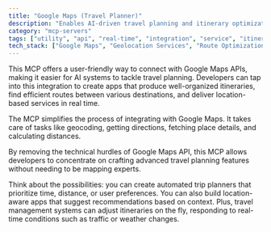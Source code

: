 ```yaml
---
title: "Google Maps (Travel Planner)"
description: "Enables AI-driven travel planning and itinerary optimization using Google Maps APIs for automated trip management."
category: "mcp-servers"
tags: ["utility", "api", "real-time", "integration", "service", "itinerary optimization", "automated trip management", "location-based services"]
tech_stack: ["Google Maps", "Geolocation Services", "Route Optimization", "Travel Planning", "Geocoding", "Directions", "Place Details", "Distance Matrix"]
---
```


This MCP offers a user-friendly way to connect with Google Maps APIs, making it easier for AI systems to tackle travel planning. Developers can tap into this integration to create apps that produce well-organized itineraries, find efficient routes between various destinations, and deliver location-based services in real time.

The MCP simplifies the process of integrating with Google Maps. It takes care of tasks like geocoding, getting directions, fetching place details, and calculating distances.

By removing the technical hurdles of Google Maps API, this MCP allows developers to concentrate on crafting advanced travel planning features without needing to be mapping experts.

Think about the possibilities: you can create automated trip planners that prioritize time, distance, or user preferences. You can also build location-aware apps that suggest recommendations based on context. Plus, travel management systems can adjust itineraries on the fly, responding to real-time conditions such as traffic or weather changes.